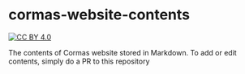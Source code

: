 # cormas-website-contents

[![CC BY 4.0](https://img.shields.io/badge/License-CC%20BY%204.0-lightgrey.svg)](LICENSE)

The contents of Cormas website stored in Markdown. To add or edit contents, simply do a PR to this repository
